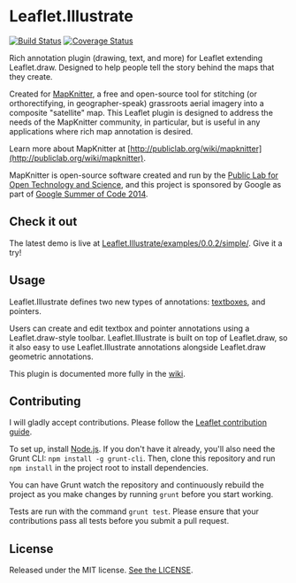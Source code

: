 Leaflet.Illustrate
==================

[![Build Status](https://travis-ci.org/justinmanley/Leaflet.Illustrate.svg?branch=master)](https://travis-ci.org/justinmanley/Leaflet.Illustrate)
[![Coverage Status](https://coveralls.io/repos/github/justinmanley/Leaflet.Illustrate/badge.svg?branch=master)](https://coveralls.io/github/justinmanley/Leaflet.Illustrate?branch=master)

Rich annotation plugin (drawing, text, and more) for Leaflet extending Leaflet.draw.  Designed to help people tell the story behind the maps that they create.

Created for [MapKnitter](http://www.mapknitter.org), a free and open-source tool for stitching (or orthorectifying, in geographer-speak) grassroots aerial imagery into a composite "satellite" map.  This Leaflet plugin is designed to address the needs of the MapKnitter community, in particular, but is useful in any applications where rich map annotation is desired.

Learn more about MapKnitter at [http://publiclab.org/wiki/mapknitter](http://publiclab.org/wiki/mapknitter).

MapKnitter is open-source software created and run by the [Public Lab for Open Technology and Science](publiclab.org), and this project is sponsored by Google as part of [Google Summer of Code 2014](https://www.google-melange.com/gsoc/homepage/google/gsoc2014).

Check it out
------------

The latest demo is live at [Leaflet.Illustrate/examples/0.0.2/simple/](http://justinmanley.github.io/Leaflet.Illustrate/examples/0.0.2/simple/).  Give it a try!

Usage
-----

Leaflet.Illustrate defines two new types of annotations: [textboxes](https://github.com/justinmanley/Leaflet.Illustrate/wiki/L.Illustrate.Textbox), and pointers.

Users can create and edit textbox and pointer annotations using a Leaflet.draw-style toolbar.  Leaflet.Illustrate is built on top of Leaflet.draw, so it also easy to use Leaflet.Illustrate annotations alongside Leaflet.draw geometric annotations.

This plugin is documented more fully in the [wiki](https://github.com/justinmanley/Leaflet.Illustrate/wiki).

Contributing
-----
I will gladly accept contributions. Please follow the [Leaflet contribution guide](https://github.com/Leaflet/Leaflet/blob/master/CONTRIBUTING.md).

To set up, install [Node.js](http://nodejs.org/).  If you don't have it already, you'll also need the Grunt CLI: `npm install -g grunt-cli`.  Then, clone this repository and run `npm install` in the project root to install dependencies.

You can have Grunt watch the repository and continuously rebuild the project as you make changes by running `grunt` before you start working.  

Tests are run with the command `grunt test`.  Please ensure that your contributions pass all tests before you submit a pull request.

License
-----
Released under the MIT license.  [See the LICENSE](https://github.com/justinmanley/Leaflet.Illustrate/blob/master/LICENSE).
